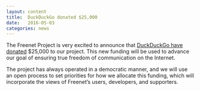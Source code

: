 ```yaml
---
layout: content
title:  DuckDuckGo donated $25,000
date:   2016-05-03
categories: news
---
```

The Freenet Project is very excited to announce that [DuckDuckGo have donated][ddg_url] $25,000 to our project.
This new funding will be used to advance our goal of ensuring true freedom of communication on the Internet.

The project has always operated in a democratic manner, and we will use an open process to set priorities for how we allocate this funding, which will incorporate the views of Freenet’s users, developers, and supporters.

[ddg_url]: https://duck.co/blog/post/303/2016-foss-donations-announcement
